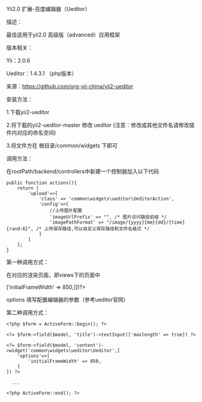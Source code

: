 Yii2.0 扩展-百度编辑器（Ueditor）

描述：

最佳适用于yii2.0 高级版（advanced）应用框架

版本相关：

Yii：2.0.6

Ueditor：1.4.3.1 （php版本）

来源：https://github.com/org-yii-china/yii2-ueditor

安装方法：

1.下载yii2-ueditor

2.将下载的yii2-ueditor-master 修改 ueditor (注意：修改成其他文件名请修改插件内对应的命名空间)

3.将文件方在 根目录/common/widgets 下即可

调用方法：

在rootPath/backend/controllers中新建一个控制器加入以下代码

    public function actions(){
        return [
            'upload'=>[
                'class' => 'common\widgets\ueditor\UeditorAction',
                'config'=>[
                    //上传图片配置
                    'imageUrlPrefix' => "", /* 图片访问路径前缀 */
                    'imagePathFormat' => "/image/{yyyy}{mm}{dd}/{time}{rand:6}", /* 上传保存路径,可以自定义保存路径和文件名格式 */
                ]
            ]
        ];
    }

第一种调用方式：

在对应的渲染页面，即views下的页面中

<?=common\widgets\ueditor\Ueditor::widget(['options'=>['initialFrameWidth' => 850,]])?>

options 填写配置编辑器的参数（参考ueditor官网）

第二种调用方式：

    <?php $form = ActiveForm::begin(); ?>

    <?= $form->field($model, 'title')->textInput(['maxlength' => true]) ?>

    <?= $form->field($model, 'content')->widget('common\widgets\ueditor\Ueditor',[
        'options'=>[
            'initialFrameWidth' => 850,
        ]
    ]) ?>
    
      ...
      
    <?php ActiveForm::end(); ?>
